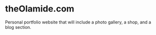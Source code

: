 # theOlamide.com
Personal portfolio website that will include a photo gallery, a shop, and a blog section. 
